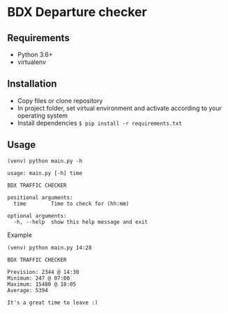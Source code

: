 # BDX Departure checker

## Requirements 

* Python 3.6+
* virtualenv

## Installation

* Copy files or clone repository
* In project folder, set virtual environment and activate according to your operating system
* Install dependencies `$ pip install -r requirements.txt`

## Usage

```
(venv) python main.py -h

usage: main.py [-h] time

BDX TRAFFIC CHECKER

positional arguments:
  time        Time to check for (hh:mm)

optional arguments:
  -h, --help  show this help message and exit
```

Example

```
(venv) python main.py 14:28

BDX TRAFFIC CHECKER

Prevision: 2344 @ 14:30
Minimum: 247 @ 07:00
Maximum: 15480 @ 18:05
Average: 5394

It's a great time to leave :)
```